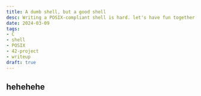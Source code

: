 ```yaml
---
title: A dumb shell, but a good shell
desc: Writing a POSIX-compliant shell is hard. let's have fun together.
date: 2024-03-09
tags:
- C
- shell
- POSIX
- 42-project
- writeup
draft: true
---
```


## hehehehe
